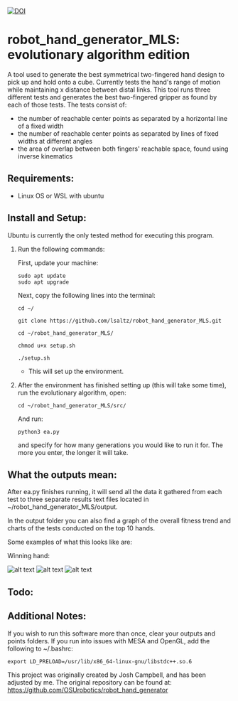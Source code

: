 [![DOI](https://zenodo.org/badge/449414021.svg)](https://zenodo.org/badge/latestdoi/449414021)
# robot_hand_generator_MLS: evolutionary algorithm edition
A tool used to generate the best symmetrical two-fingered hand design to pick up and hold onto a cube. Currently tests the hand's range of motion while maintaining x distance between distal links.
This tool runs three different tests and generates the best two-fingered gripper as found by each of those tests. The tests consist of:
- the number of reachable center points as separated by a horizontal line of a fixed width
- the number of reachable center points as separated by lines of fixed widths at different angles
- the area of overlap between both fingers' reachable space, found using inverse kinematics
  
## Requirements:
- Linux OS or WSL with ubuntu


## Install and Setup:
Ubuntu is currently the only tested method for executing this program.


1. Run the following commands:

    First, update your machine:
    
    ```console
    sudo apt update
    sudo apt upgrade
    ```
    Next, copy the following lines into the terminal:
    ```
    cd ~/
    ```
    ```
    git clone https://github.com/lsaltz/robot_hand_generator_MLS.git
    ```
    ```
    cd ~/robot_hand_generator_MLS/
    ```
    ```
    chmod u+x setup.sh
    ```
    ```
    ./setup.sh
    ```

    * This will set up the environment.
    
2. After the environment has finished setting up (this will take some time), run the evolutionary algorithm, open:

    ```console
    cd ~/robot_hand_generator_MLS/src/
    ```
   
   And run:
    
    ```console
    python3 ea.py
    ```
    and specify for how many generations you would like to run it for. The more you enter, the longer it will take. 
    
   
## What the outputs mean:

After ea.py finishes running, it will send all the data it gathered from each test to three separate results text files located in ~/robot_hand_generator_MLS/output.

In the output folder you can also find a graph of the overall fitness trend and charts of the tests conducted on the top 10 hands.

Some examples of what this looks like are:

<p align="left">Winning hand: </p>

![alt text](https://github.com/lsaltz/robot_hand_generator_MLS/blob/main/imgs/child_496_0w_t_s.png?raw=true)
![alt text](https://github.com/lsaltz/robot_hand_generator_MLS/blob/main/imgs/child_496_0w_t_t.png?raw=true)
![alt text](https://github.com/lsaltz/robot_hand_generator_MLS/blob/main/imgs/child_520_0w_s_a.png?raw=true)


## Todo:


## Additional Notes:
If you wish to run this software more than once, clear your outputs and points folders. If you run into issues with MESA and OpenGL, add the following to ~/.bashrc:
```
export LD_PRELOAD=/usr/lib/x86_64-linux-gnu/libstdc++.so.6
```
This project was originally created by Josh Campbell, and has been adjusted by me. The original repository can be found at:
https://github.com/OSUrobotics/robot_hand_generator
